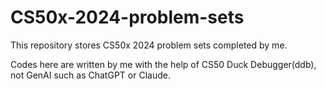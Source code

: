# CS50x-2024-problem-sets
This repository stores CS50x 2024 problem sets completed by me.

Codes here are written by me with the help of CS50 Duck Debugger(ddb), not GenAI such as ChatGPT or Claude.